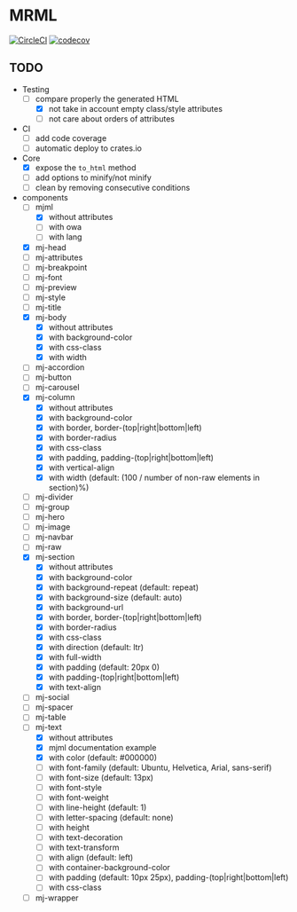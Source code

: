 # MRML

[![CircleCI](https://circleci.com/gh/jdrouet/mrml.svg?style=shield)](https://app.circleci.com/pipelines/github/jdrouet/mrml)
[![codecov](https://codecov.io/gh/jdrouet/mrml/branch/master/graph/badge.svg?token=L3LKpV3RpR)](https://codecov.io/gh/jdrouet/mrml)

## TODO

- Testing
  - [ ] compare properly the generated HTML
    - [x] not take in account empty class/style attributes
    - [ ] not care about orders of attributes
- CI
  - [ ] add code coverage
  - [ ] automatic deploy to crates.io
- Core
  - [x] expose the `to_html` method
  - [ ] add options to minify/not minify
  - [ ] clean by removing consecutive conditions
- components
  - [ ] mjml
    - [x] without attributes
    - [ ] with owa
    - [ ] with lang
  - [x] mj-head
  - [ ] mj-attributes
  - [ ] mj-breakpoint
  - [ ] mj-font
  - [ ] mj-preview
  - [ ] mj-style
  - [ ] mj-title
  - [x] mj-body
    - [x] without attributes
    - [x] with background-color
    - [x] with css-class
    - [x] with width
  - [ ] mj-accordion
  - [ ] mj-button
  - [ ] mj-carousel
  - [x] mj-column
    - [x] without attributes
    - [x] with background-color
    - [x] with border, border-(top|right|bottom|left)
    - [x] with border-radius
    - [x] with css-class
    - [x] with padding, padding-(top|right|bottom|left)
    - [x] with vertical-align
    - [x] with width (default: (100 / number of non-raw elements in section)%)
  - [ ] mj-divider
  - [ ] mj-group
  - [ ] mj-hero
  - [ ] mj-image
  - [ ] mj-navbar
  - [ ] mj-raw
  - [x] mj-section
    - [x] without attributes
    - [x] with background-color
    - [x] with background-repeat (default: repeat)
    - [x] with background-size (default: auto)
    - [x] with background-url
    - [x] with border, border-(top|right|bottom|left)
    - [x] with border-radius
    - [x] with css-class
    - [x] with direction (default: ltr)
    - [x] with full-width
    - [x] with padding (default: 20px 0)
    - [x] with padding-(top|right|bottom|left)
    - [x] with text-align
  - [ ] mj-social
  - [ ] mj-spacer
  - [ ] mj-table
  - [ ] mj-text
    - [x] without attributes
    - [x] mjml documentation example
    - [x] with color (default: #000000)
    - [ ] with font-family (default: Ubuntu, Helvetica, Arial, sans-serif)
    - [ ] with font-size (default: 13px)
    - [ ] with font-style
    - [ ] with font-weight
    - [ ] with line-height (default: 1)
    - [ ] with letter-spacing (default: none)
    - [ ] with height
    - [ ] with text-decoration
    - [ ] with text-transform
    - [ ] with align (default: left)
    - [ ] with container-background-color
    - [ ] with padding (default: 10px 25px), padding-(top|right|bottom|left)
    - [ ] with css-class
  - [ ] mj-wrapper
